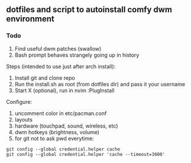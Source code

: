 ## dotfiles and script to autoinstall comfy dwm environment

### Todo
1. Find useful dwm patches (swallow)
1. Bash prompt behaves strangely going up in history

Steps (intended to use just after arch install):
1. Install git and clone repo
1. Run the install.sh as root (from dotfiles dir) and pass it your username
1. Start X (optional), run in nvim :PlugInstall

Configure:
1. uncomment color in etc/pacman.conf
1. layouts
1. hardware (touchpad, sound, wireless, etc)
1. dwm hotkeys (brightness, volume)
1. for git not to ask pwd everytime:
```
git config --global credential.helper cache
git config --global credential.helper 'cache --timeout=3600'
```
